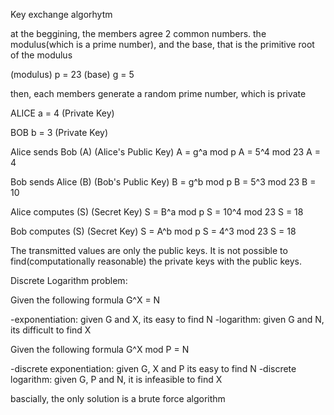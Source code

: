 Key exchange algorhytm

at the beggining, the members agree 2 common numbers. the modulus(which is a prime number), and the base, that is the primitive root of the modulus

(modulus) p = 23
(base) g = 5

then, each members generate a random prime number, which is private

ALICE
a = 4 (Private Key)

BOB
b = 3 (Private Key)

Alice sends Bob (A) (Alice's Public Key)
A = g^a mod p
A = 5^4 mod 23
A = 4

Bob sends Alice (B) (Bob's Public Key)
B = g^b mod p
B = 5^3 mod 23
B = 10

Alice computes (S) (Secret Key)
S = B^a mod p
S = 10^4 mod 23
S = 18

Bob computes (S) (Secret Key)
S = A^b mod p
S = 4^3 mod 23
S = 18

The transmitted values are only the public keys. It is not possible to find(computationally reasonable) the private keys with the public keys.

Discrete Logarithm problem:

Given the following formula G^X = N

-exponentiation: given G and X, its easy to find N
-logarithm: given G and N, its difficult to find X

Given the following formula G^X mod P = N

-discrete exponentiation: given G, X and P its easy to find N
-discrete logarithm: given G, P and N, it is infeasible to find X

bascially, the only solution is a brute force algorithm

